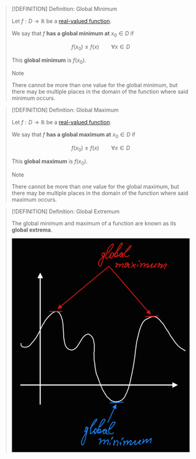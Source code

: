 >[!DEFINITION] Definition: Global Minimum
>
>Let $f: D \to \mathbb{R}$ be a [real-valued function](../Real-Valued%20Function.md).
>
>We say that $f$ **has a global minimum at** $x_0 \in D$ if
>
>$$f(x_0) \le f(x) \qquad \forall x \in D$$
>
>This **global minimum** is $f(x_0)$.
>
>>[!NOTE]
>>There cannot be more than one value for the global minimum, but there may be multiple places in the domain of the function where said minimum occurs.
>

>[!DEFINITION] Definition: Global Maximum
>
>Let $f: D \to \mathbb{R}$ be a [real-valued function](../Real-Valued%20Function.md).
>
>We say that $f$ **has a global maximum at** $x_0 \in D$ if
>
>$$f(x_0) \ge f(x) \qquad \forall x \in D$$
>
>This **global maximum** is $f(x_0)$.
>
>>[!NOTE]
>>There cannot be more than one value for the global maximum, but there may be multiple places in the domain of the function where said maximum occurs.

>[!DEFINITION] Definition: Global Extremum
>
>The global minimum and maximum of a function are known as its **global extrema**.
>
>
>![](Resources/Global%20Extrema.png)
